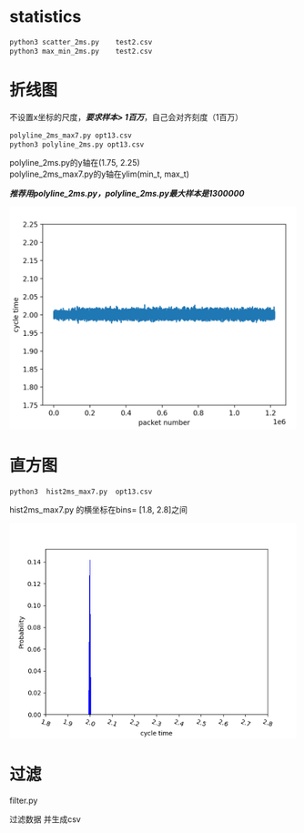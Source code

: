 
# statistics


```
python3 scatter_2ms.py    test2.csv
python3 max_min_2ms.py    test2.csv
```

# 折线图

不设置x坐标的尺度，***要求样本> 1百万***，自己会对齐刻度（1百万）  

```
polyline_2ms_max7.py opt13.csv 
python3 polyline_2ms.py opt13.csv 
```

polyline_2ms.py的y轴在(1.75, 2.25)  
polyline_2ms_max7.py的y轴在ylim(min_t, max_t)  

***推荐用polyline_2ms.py，polyline_2ms.py最大样本是1300000***  

![image](pic/poly.png)

# 直方图

```
python3  hist2ms_max7.py  opt13.csv 
```
hist2ms_max7.py 的横坐标在bins= [1.8, 2.8]之间

![image](pic/ether.png)

# 过滤

filter.py

过滤数据 并生成csv